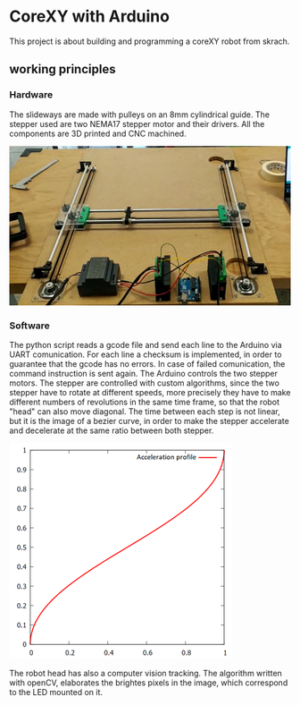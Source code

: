 # CoreXY with Arduino

This project is about building and programming a coreXY robot from skrach.

## working principles

### Hardware
The slideways are made with pulleys on an 8mm cylindrical guide. The stepper used are two NEMA17 stepper motor and their drivers. All the components are 3D printed and CNC machined.

![plot](img/CoreXY_1.png)

### Software
The python script reads a gcode file and send each line to the Arduino via UART comunication. For each line a checksum is implemented, in order to guarantee that the gcode has no errors. In case of failed comunication, the command instruction is sent again. The Arduino controls the two stepper motors. The stepper are controlled with custom algorithms, since the two stepper have to rotate at different speeds, more precisely they have to make different numbers of revolutions in the same time frame, so that the robot "head" can also move diagonal. The time between each step is not linear, but it is the image of a bezier curve, in order to make the stepper accelerate and decelerate at the same ratio between both stepper.

![plot](img/acceleration_profile.png)

The robot head has also a computer vision tracking. The algorithm written with openCV, elaborates the brightes pixels in the image, which correspond to the LED mounted on it.
